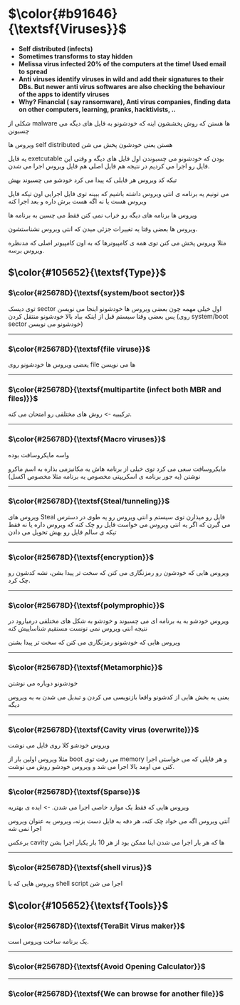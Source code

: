 $\color{#b91646}{\textsf{Viruses}}$
===================================

- **Self distributed (infects)**
- **Sometimes transforms to stay hidden**
- **Melissa virus infected 20% of the computers at the time! Used email to spread**
- **Anti viruses identify viruses in wild and add their signatures to their DBs. But newer anti virus softwares are also checking the behaviour of the apps to identify viruses**
- **Why? Financial ( say ransomware), Anti virus companies, finding data on other computers, learning, pranks, hacktivists, ..**



شکلی از malware ها هستن که روش پخششون اینه که خودشونو به فایل های دیگه می چسبونن

ویروس ها self distributed هستن یعنی خودشون پخش می شن

یه فایل exetcutable بودن که خودشونو می چسبوندن اول فایل های دیگه و وقتی این فایل رو اجرا می کردیم در نتیجه هم فایل اصلی هم فایل ویروس اجرا می شدن.

تیکه کد ویروس هر فایلی که پیدا می کرد خودشو می چسبوند بهش

می تونیم یه برنامه ی انتی ویروس داشته باشیم که ببینه توی فایل اجرایی اون تیکه فایل ویروس هست یا نه اگه هست برش داره و بعد اجرا کنه

ویروس ها برنامه های دیگه رو خراب نمی کنن فقط می چسبن به برنامه ها

ویروس ها بعضی وقتا یه تغییرات جزئی میدن که انتی ویروس نشناستشون.

مثلا ویروس پخش می کنن توی همه ی کامپیوترها که به اون کامپیوتر اصلی که مدنظره ویروس برسه.


## $\color{#105652}{\textsf{Type}}$

### $\color{#25678D}{\textsf{system/boot sector}}$

توی دیسک sector اول خیلی مهمه چون بعضی ویروس ها خودشونو اینجا می نویسن پس بعضی وقتا سیستم قبل از اینکه بیاد بالا خودشونو منتقل کردن (روی system/boot sector خودشونو می نویسن)

_____________________
### $\color{#25678D}{\textsf{file viruse}}$

یعضی ویروس ها خودشونو روی file ها می نویسن

____________________
### $\color{#25678D}{\textsf{multipartite (infect both MBR and files)}}$

ترکیبیه -> روش های مختلفی رو امتحان می کنه.
________________
### $\color{#25678D}{\textsf{Macro viruses}}$

واسه مایکروسافت بوده

مایکروسافت سعی می کرد توی خیلی از برنامه هاش یه مکانیزمی بذاره به اسم ماکرو نوشتن (یه جور برنامه ی اسکریپتی مخصوص یه برنامه مثلا مخصوص اکسل)

______________________
### $\color{#25678D}{\textsf{Steal/tunneling}}$

ویروس های Steal فایل رو میذارن توی سیستم و انتی ویروس رو یه طوی در دسترس می گیرن که اگر یه انتی ویروس می خواست فایل رو چک کنه که ویروس داره یا نه فقط تیکه ی سالم فایل رو بهش تحویل می دادن

_____________________
### $\color{#25678D}{\textsf{encryption}}$

ویروس هایی که خودشون رو رمزنگاری می کنن که سخت تر پیدا بشن، نشه کدشون رو چک کرد.
___________________
### $\color{#25678D}{\textsf{polymprophic}}$


ویروس خودشو به یه برنامه ای می چسبوند و خودشو به شکل های مختلفی درمیارود در نتیجه انتی ویروس نمی تونست مستقیم شناساییش کنه

ویروس هایی که خودشونو رمزنگاری می کنن که سخت تر پیدا بشنن

__________________
### $\color{#25678D}{\textsf{Metamorphic}}$

خودشونو دوباره می نوشتن

یعنی یه بخش هایی از کدشونو واقعا بازنویسی می کردن و تبدیل می شدن به یه ویروس دیگه 

________________________
### $\color{#25678D}{\textsf{Cavity virus (overwrite)}}$

ویروس خودشو کلا روی فایل می نوشت

مثلا ویروس اولین بار از boot می رفت توی memory و هر فایلی که می خواستی اجرا کنی می اومد بالا اجرا می شد و ویروس خودشو روش می نوشت.

________________________
### $\color{#25678D}{\textsf{Sparse}}$

ویروس هایی که فقط یک موارد خاصی اجرا می شدن. -> ایده ی بهتریه

آنتی ویروس اگه می خواد چک کنه، هر دفه به فایل دست بزنه، ویروس به عنوان ویروس اجرا نمی شه

برعکس cavity ها که هر بار اجرا می شدن اینا ممکن بود از هر 10 بار یکبار اجرا بشن

_______________________
### $\color{#25678D}{\textsf{shell virus}}$


ویروس هایی که با shell script اجرا می شن




## $\color{#105652}{\textsf{Tools}}$

### $\color{#25678D}{\textsf{TeraBit Virus maker}}$

یک برنامه ساخت ویروس است.

____________________________
### $\color{#25678D}{\textsf{Avoid Opening Calculator}}$

_________________________
### $\color{#25678D}{\textsf{We can browse for another file}}$


